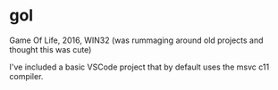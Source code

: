 # gol
Game Of Life, 2016, WIN32 (was rummaging around old projects and thought this was cute)

I've included a basic VSCode project that by default uses the msvc c11 compiler.
